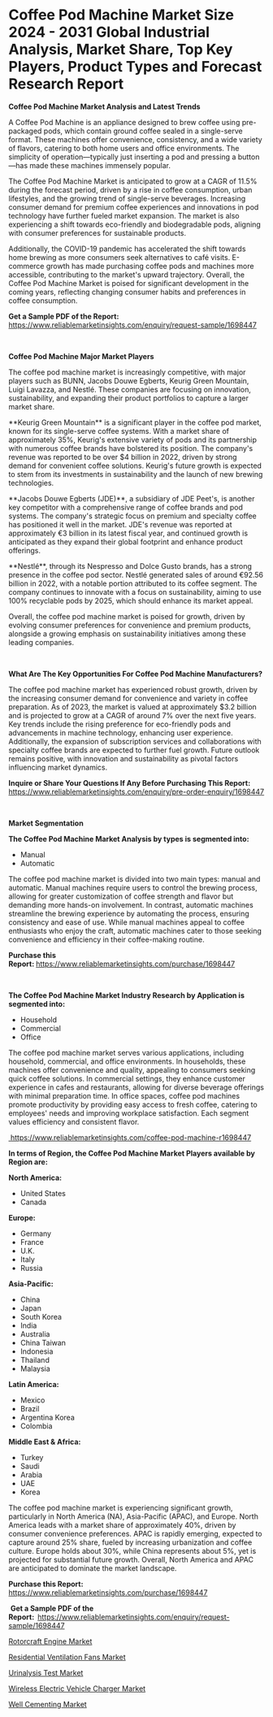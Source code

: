 <p><h1>Coffee Pod Machine Market Size 2024 - 2031 Global Industrial Analysis, Market Share, Top Key Players, Product Types and Forecast Research Report</h1></p><p><strong>Coffee Pod Machine Market Analysis and Latest Trends</strong></p>
<p><p>A Coffee Pod Machine is an appliance designed to brew coffee using pre-packaged pods, which contain ground coffee sealed in a single-serve format. These machines offer convenience, consistency, and a wide variety of flavors, catering to both home users and office environments. The simplicity of operation—typically just inserting a pod and pressing a button—has made these machines immensely popular.</p><p>The Coffee Pod Machine Market is anticipated to grow at a CAGR of 11.5% during the forecast period, driven by a rise in coffee consumption, urban lifestyles, and the growing trend of single-serve beverages. Increasing consumer demand for premium coffee experiences and innovations in pod technology have further fueled market expansion. The market is also experiencing a shift towards eco-friendly and biodegradable pods, aligning with consumer preferences for sustainable products.</p><p>Additionally, the COVID-19 pandemic has accelerated the shift towards home brewing as more consumers seek alternatives to café visits. E-commerce growth has made purchasing coffee pods and machines more accessible, contributing to the market's upward trajectory. Overall, the Coffee Pod Machine Market is poised for significant development in the coming years, reflecting changing consumer habits and preferences in coffee consumption.</p></p>
<p><strong>Get a Sample PDF of the Report:&nbsp;</strong> <a href="https://www.reliablemarketinsights.com/enquiry/request-sample/1698447?utm_campaign=1393&utm_medium=2&utm_source=Github&utm_content=ia&utm_term=20102024&utm_id=coffee-pod-machine">https://www.reliablemarketinsights.com/enquiry/request-sample/1698447</a></p>
<p>&nbsp;</p>
<p><strong>Coffee Pod Machine Major Market Players</strong></p>
<p><p>The coffee pod machine market is increasingly competitive, with major players such as BUNN, Jacobs Douwe Egberts, Keurig Green Mountain, Luigi Lavazza, and Nestlé. These companies are focusing on innovation, sustainability, and expanding their product portfolios to capture a larger market share.</p><p>**Keurig Green Mountain** is a significant player in the coffee pod market, known for its single-serve coffee systems. With a market share of approximately 35%, Keurig's extensive variety of pods and its partnership with numerous coffee brands have bolstered its position. The company's revenue was reported to be over $4 billion in 2022, driven by strong demand for convenient coffee solutions. Keurig's future growth is expected to stem from its investments in sustainability and the launch of new brewing technologies.</p><p>**Jacobs Douwe Egberts (JDE)**, a subsidiary of JDE Peet's, is another key competitor with a comprehensive range of coffee brands and pod systems. The company's strategic focus on premium and specialty coffee has positioned it well in the market. JDE's revenue was reported at approximately €3 billion in its latest fiscal year, and continued growth is anticipated as they expand their global footprint and enhance product offerings.</p><p>**Nestlé**, through its Nespresso and Dolce Gusto brands, has a strong presence in the coffee pod sector. Nestlé generated sales of around €92.56 billion in 2022, with a notable portion attributed to its coffee segment. The company continues to innovate with a focus on sustainability, aiming to use 100% recyclable pods by 2025, which should enhance its market appeal.</p><p>Overall, the coffee pod machine market is poised for growth, driven by evolving consumer preferences for convenience and premium products, alongside a growing emphasis on sustainability initiatives among these leading companies.</p></p>
<p>&nbsp;</p>
<p><strong>What Are The Key Opportunities For Coffee Pod Machine Manufacturers?</strong></p>
<p><p>The coffee pod machine market has experienced robust growth, driven by the increasing consumer demand for convenience and variety in coffee preparation. As of 2023, the market is valued at approximately $3.2 billion and is projected to grow at a CAGR of around 7% over the next five years. Key trends include the rising preference for eco-friendly pods and advancements in machine technology, enhancing user experience. Additionally, the expansion of subscription services and collaborations with specialty coffee brands are expected to further fuel growth. Future outlook remains positive, with innovation and sustainability as pivotal factors influencing market dynamics.</p></p>
<p><strong>Inquire or Share Your Questions If Any Before Purchasing This Report:</strong> <a href="https://www.reliablemarketinsights.com/enquiry/pre-order-enquiry/1698447?utm_campaign=1393&utm_medium=2&utm_source=Github&utm_content=ia&utm_term=20102024&utm_id=coffee-pod-machine">https://www.reliablemarketinsights.com/enquiry/pre-order-enquiry/1698447</a></p>
<p>&nbsp;</p>
<p><strong>Market Segmentation</strong></p>
<p><strong>The Coffee Pod Machine Market Analysis by types is segmented into:</strong></p>
<p><ul><li>Manual</li><li>Automatic</li></ul></p>
<p><p>The coffee pod machine market is divided into two main types: manual and automatic. Manual machines require users to control the brewing process, allowing for greater customization of coffee strength and flavor but demanding more hands-on involvement. In contrast, automatic machines streamline the brewing experience by automating the process, ensuring consistency and ease of use. While manual machines appeal to coffee enthusiasts who enjoy the craft, automatic machines cater to those seeking convenience and efficiency in their coffee-making routine.</p></p>
<p><strong>Purchase this Report:&nbsp;</strong><a href="https://www.reliablemarketinsights.com/purchase/1698447?utm_campaign=1393&utm_medium=2&utm_source=Github&utm_content=ia&utm_term=20102024&utm_id=coffee-pod-machine">https://www.reliablemarketinsights.com/purchase/1698447</a></p>
<p>&nbsp;</p>
<p><strong>The Coffee Pod Machine Market Industry Research by Application is segmented into:</strong></p>
<p><ul><li>Household</li><li>Commercial</li><li>Office</li></ul></p>
<p><p>The coffee pod machine market serves various applications, including household, commercial, and office environments. In households, these machines offer convenience and quality, appealing to consumers seeking quick coffee solutions. In commercial settings, they enhance customer experience in cafes and restaurants, allowing for diverse beverage offerings with minimal preparation time. In office spaces, coffee pod machines promote productivity by providing easy access to fresh coffee, catering to employees' needs and improving workplace satisfaction. Each segment values efficiency and consistent flavor.</p></p>
<p><a href="https://www.reliablemarketinsights.com/coffee-pod-machine-r1698447?utm_campaign=1393&utm_medium=2&utm_source=Github&utm_content=ia&utm_term=20102024&utm_id=coffee-pod-machine">&nbsp;https://www.reliablemarketinsights.com/coffee-pod-machine-r1698447</a></p>
<p><strong>In terms of Region, the Coffee Pod Machine Market Players available by Region are:</strong></p>
<p>
    <p> <strong> North America: </strong>
        <ul>
            <li>United States</li>
            <li>Canada</li>
        </ul>
        </p> 
    <p> <strong> Europe: </strong>
        <ul>
            <li>Germany</li>
            <li>France</li>
            <li>U.K.</li>
            <li>Italy</li>
            <li>Russia</li>
        </ul>
        </p> 
    <p> <strong> Asia-Pacific: </strong>
        <ul>
            <li>China</li>
            <li>Japan</li>
            <li>South Korea</li>
            <li>India</li>
            <li>Australia</li>
            <li>China Taiwan</li>
            <li>Indonesia</li>
            <li>Thailand</li>
            <li>Malaysia</li>
        </ul>
        </p> 
    <p> <strong> Latin America: </strong>
        <ul>
            <li>Mexico</li>
            <li>Brazil</li>
            <li>Argentina Korea</li>
            <li>Colombia</li>
        </ul>
        </p> 
    <p> <strong> Middle East & Africa: </strong>
        <ul>
            <li>Turkey</li>
            <li>Saudi</li>
            <li>Arabia</li>
            <li>UAE</li>
            <li>Korea</li>
        </ul>
    </p>
    </p>
<p><p>The coffee pod machine market is experiencing significant growth, particularly in North America (NA), Asia-Pacific (APAC), and Europe. North America leads with a market share of approximately 40%, driven by consumer convenience preferences. APAC is rapidly emerging, expected to capture around 25% share, fueled by increasing urbanization and coffee culture. Europe holds about 30%, while China represents about 5%, yet is projected for substantial future growth. Overall, North America and APAC are anticipated to dominate the market landscape.</p></p>
<p><strong>Purchase this Report: </strong><a href="https://www.reliablemarketinsights.com/purchase/1698447?utm_campaign=1393&utm_medium=2&utm_source=Github&utm_content=ia&utm_term=20102024&utm_id=coffee-pod-machine">https://www.reliablemarketinsights.com/purchase/1698447</a></p>
<p>&nbsp;<strong>Get a Sample PDF of the Report:&nbsp;&nbsp;</strong><a href="https://www.reliablemarketinsights.com/enquiry/request-sample/1698447?utm_campaign=1393&utm_medium=2&utm_source=Github&utm_content=ia&utm_term=20102024&utm_id=coffee-pod-machine">https://www.reliablemarketinsights.com/enquiry/request-sample/1698447</a></p>
<p><strong></strong></p>
<p><p><a href="https://www.linkedin.com/pulse/rotorcraft-engine-market-overview-forecast-2024-2031-detailed-gbz9f?utm_campaign=1393&utm_medium=2&utm_source=Github&utm_content=ia&utm_term=20102024&utm_id=coffee-pod-machine">Rotorcraft Engine Market</a></p><p><a href="https://www.linkedin.com/pulse/residential-ventilation-fans-market-size-share-analysis-growth-lzuuf?utm_campaign=1393&utm_medium=2&utm_source=Github&utm_content=ia&utm_term=20102024&utm_id=coffee-pod-machine">Residential Ventilation Fans Market</a></p><p><a href="https://www.linkedin.com/pulse/urinalysis-test-market-refracting-trends-consumer-behaviors-yaync?utm_campaign=1393&utm_medium=2&utm_source=Github&utm_content=ia&utm_term=20102024&utm_id=coffee-pod-machine">Urinalysis Test Market</a></p><p><a href="https://www.linkedin.com/pulse/wireless-electric-vehicle-charger-market-consolidation-impact-lcx5f?utm_campaign=1393&utm_medium=2&utm_source=Github&utm_content=ia&utm_term=20102024&utm_id=coffee-pod-machine">Wireless Electric Vehicle Charger Market</a></p><p><a href="https://www.linkedin.com/pulse/key-drivers-well-cementing-market-trends-future-outlook-2024-2031-geepf?utm_campaign=1393&utm_medium=2&utm_source=Github&utm_content=ia&utm_term=20102024&utm_id=coffee-pod-machine">Well Cementing Market</a></p></p>